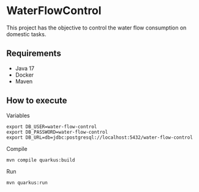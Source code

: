 # WaterFlowControl

This project has the objective to control the water flow consumption on domestic tasks.

## Requirements

- Java 17
- Docker
- Maven

## How to execute

Variables

```shell
export DB_USER=water-flow-control
export DB_PASSWORD=water-flow-control
export DB_URL=db=jdbc:postgresql://localhost:5432/water-flow-control
```

Compile

```shell
mvn compile quarkus:build
```

Run
```shell
mvn quarkus:run
```